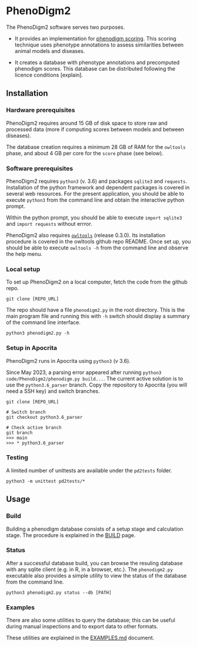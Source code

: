 # PhenoDigm2

The PhenoDigm2 software serves two purposes. 

 - It provides an implementation for [phenodigm scoring](https://academic.oup.com/database/article/333089). 
 This scoring technique uses phenotype annotations to assess similarities
 between animal models and diseases. 

 - It creates a database with phenotype annotations and 
 precomputed phenodigm scores. This database can be distributed
 following the licence conditions [explain].



## Installation

### Hardware prerequisites

PhenoDigm2 requires around 15 GB of disk space to store raw and 
processed data (more if computing scores between models and between diseases).

The database creation requires a minimum 28 GB of RAM for the `owltools` 
phase, and about 4 GB per core for the `score` phase (see below).


### Software prerequisites

PhenoDigm2 requires `python3` (v. 3.6) and packages `sqlite3` and `requests`. Installation
of the python framework and dependent packages is covered in several web resources.
For the present application, you should be able to execute `python3` from the command line
and obtain the interactive python prompt.

Within the python prompt, you should be able to execute `import sqlite3` and `import requests`
without errror.

PhenoDigm2 also requires [`owltools`](https://github.com/owlcollab/owltools) (release 0.3.0). 
Its installation procedure is covered in the owltools github repo README. Once set up, you
should be able to execute `owltools -h` from the command line and observe the 
help menu.


### Local setup

To set up PhenoDigm2 on a local computer, fetch the code from the github repo.

```
git clone [REPO_URL]
```

The repo should have a file `phenodigm2.py` in the root directory. 
This is the main program file and running this with `-h` switch should display 
a summary of the command line interface. 

```
python3 phenodigm2.py -h
```


### Setup in Apocrita
PhenoDigm2 runs in Apocrita using `python3` (v 3.6).

Since May 2023, a parsing error appeared after running `python3 code/PhenoDigm2/phenodigm.py build...`. The current active solution is to use the `python3.6_parser` branch. Copy the repository to Apocrita (you will need a SSH key) and switch branches.

```
git clone [REPO_URL]

# Switch branch
git checkout python3.6_parser

# Check active branch
git branch
>>> main
>>> * python3.6_parser
```


### Testing

A limited number of unittests are available under the `pd2tests` folder. 

```
python3 -m unittest pd2tests/*
```


## Usage

### Build

Building a phenodigm database consists of a setup stage and calculation
stage. The procedure is explained in the [BUILD](BUILD.md) page.


### Status

After a successful database build, you can browse the resuling database
with any sqlite client (e.g. in R, in a browser, etc.). The `phenodigm2.py` 
executable also provides a simple utility to view the status of the 
database from the command line. 

```
python3 phenodigm2.py status --db [PATH]
```


### Examples

There are also some utilities to query the database; this can be
useful during manual inspections and to export data to other formats.

These utilities are explained in the [EXAMPLES.md](EXAMPLES.md) document.

